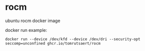 # rocm
ubuntu rocm docker image


docker run example:

```
docker run --device /dev/kfd --device /dev/dri --security-opt seccomp=unconfined ghcr.io/tomrutsaert/rocm
```